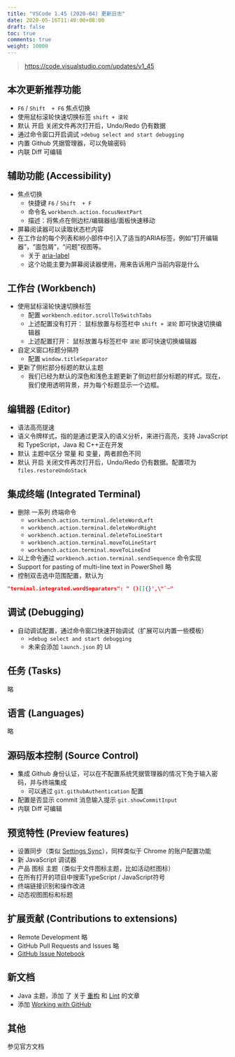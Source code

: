 ```yaml
---
title: "VSCode 1.45 (2020-04) 更新日志"
date: 2020-05-16T11:40:00+08:00
draft: false
toc: true
comments: true
weight: 10000
---
```


> https://code.visualstudio.com/updates/v1_45

## 本次更新推荐功能

* `F6` / `Shift  + F6` 焦点切换
* 使用鼠标滚轮快速切换标签 `shift + 滚轮`
* 默认 开启 关闭文件再次打开后，Undo/Redo 仍有数据
* 通过命令窗口开启调试 `>debug select and start debugging`
* 内置 Github 凭据管理器，可以免输密码
* 内联 Diff 可编辑

## 辅助功能 (Accessibility)

* 焦点切换
    * 快捷键 `F6` / `Shift  + F`
    * 命令名 `workbench.action.focusNextPart`
    * 描述：将焦点在侧边栏/编辑器组/面板快速移动
* 屏幕阅读器可以读取状态栏内容
* 在工作台的每个列表和树小部件中引入了适当的ARIA标签，例如“打开编辑器”，“面包屑”，“问题”视图等。
    * 关于 [aria-label](https://developer.mozilla.org/zh-CN/docs/Web/Accessibility/ARIA/ARIA_Techniques/Using_the_aria-label_attribute)
    * 这个功能主要为屏幕阅读器使用，用来告诉用户当前内容是什么

## 工作台 (Workbench)

* 使用鼠标滚轮快速切换标签
    * 配置 `workbench.editor.scrollToSwitchTabs`
    * 上述配置没有打开： 鼠标放置与标签栏中 `shift + 滚轮` 即可快速切换编辑器
    * 上述配置打开： 鼠标放置与标签栏中 `滚轮` 即可快速切换编辑器
* 自定义窗口标题分隔符
    * 配置 `window.titleSeparator`
* 更新了侧栏部分标题的默认主题
    * 我们已经为默认的深色和浅色主题更新了侧边栏部分标题的样式。现在，我们使用透明背景，并为每个标题显示一个边框。

## 编辑器 (Editor)

* 语法高亮提速
* 语义令牌样式，指的是通过更深入的语义分析，来进行高亮，支持 JavaScript 和 TypeScript，Java 和 C++正在开发
* 默认 主题中区分 常量 和 变量，两者颜色不同
* 默认 开启 关闭文件再次打开后，Undo/Redo 仍有数据。配置项为 `files.restoreUndoStack`

## 集成终端 (Integrated Terminal)

* 删除 一系列 终端命令
    * `workbench.action.terminal.deleteWordLeft`
    * `workbench.action.terminal.deleteWordRight`
    * `workbench.action.terminal.deleteToLineStart`
    * `workbench.action.terminal.moveToLineStart`
    * `workbench.action.terminal.moveToLineEnd`
* 以上命令通过 `workbench.action.terminal.sendSequence` 命令实现
* Support for pasting of multi-line text in PowerShell 略
* 控制双击选中范围配置，默认为

```json
"terminal.integrated.wordSeparators": " ()[]{}',\"`─"
```

## 调试 (Debugging)

* 自动调试配置，通过命令窗口快速开始调试（扩展可以内置一些模板）
    * `>debug select and start debugging`
    * 未来会添加 `launch.json` 的 UI

## 任务 (Tasks)

略

## 语言 (Languages)

略

## 源码版本控制 (Source Control)

* 集成 Github 身份认证，可以在不配置系统凭据管理器的情况下免于输入密码，并与终端集成
    * 可以通过 `git.githubAuthentication` 配置
* 配置是否显示 commit 消息输入提示 `git.showCommitInput`
* 内联 Diff 可编辑

## 预览特性 (Preview features)

* 设置同步（类似 [Settings Sync](https://marketplace.visualstudio.com/items?itemName=Shan.code-settings-sync)），同样类似于 Chrome 的账户配置功能
* 新 JavaScript 调试器
* 产品 图标 主题（类似于文件图标主题，比如活动栏图标）
* 在所有打开的项目中搜索TypeScript / JavaScript符号
* 终端链接识别和操作改进
* 动态视图图标和标题

## 扩展贡献 (Contributions to extensions)

* Remote Development 略
* GitHub Pull Requests and Issues 略
* [GitHub Issue Notebook](https://marketplace.visualstudio.com/items?itemName=ms-vscode.vscode-github-issue-notebooks)

## 新文档

* Java 主题，添加 了 关于 [重构](https://code.visualstudio.com/docs/java/java-refactoring) 和 [Lint](https://code.visualstudio.com/docs/java/java-linting) 的文章
* 添加 [Working with GitHub](https://code.visualstudio.com/docs/editor/github)

## 其他

参见官方文档
